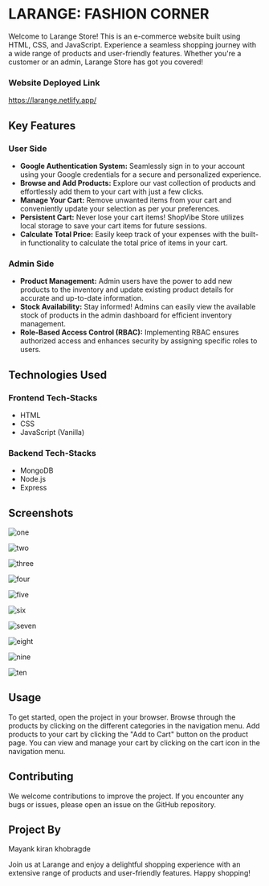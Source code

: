 

# LARANGE: FASHION CORNER

Welcome to Larange Store! This is an e-commerce website built using HTML, CSS, and JavaScript. Experience a seamless shopping journey with a wide range of products and user-friendly features. Whether you're a customer or an admin, Larange Store has got you covered!

### Website Deployed Link

https://larange.netlify.app/

## Key Features

### User Side

- **Google Authentication System:** Seamlessly sign in to your account using your Google credentials for a secure and personalized experience.
- **Browse and Add Products:** Explore our vast collection of products and effortlessly add them to your cart with just a few clicks.
- **Manage Your Cart:** Remove unwanted items from your cart and conveniently update your selection as per your preferences.
- **Persistent Cart:** Never lose your cart items! ShopVibe Store utilizes local storage to save your cart items for future sessions.
- **Calculate Total Price:** Easily keep track of your expenses with the built-in functionality to calculate the total price of items in your cart.

### Admin Side

- **Product Management:** Admin users have the power to add new products to the inventory and update existing product details for accurate and up-to-date information.
- **Stock Availability:** Stay informed! Admins can easily view the available stock of products in the admin dashboard for efficient inventory management.
- **Role-Based Access Control (RBAC):** Implementing RBAC ensures authorized access and enhances security by assigning specific roles to users.

## Technologies Used

### Frontend Tech-Stacks

- HTML
- CSS
- JavaScript (Vanilla)

### Backend Tech-Stacks

- MongoDB
- Node.js
- Express



## Screenshots
![one](https://github.com/mayki21/larange_e_comm/assets/119392202/86f42856-e90f-487f-b0f0-9896650b3dc5)

![two](https://github.com/mayki21/larange_e_comm/assets/119392202/ae3c68b3-9a0b-40f3-a7d5-b4e878c0de18)

![three](https://github.com/mayki21/larange_e_comm/assets/119392202/6764fb30-b2a5-4a1e-b049-d0b32494cd3e)

![four](https://github.com/mayki21/larange_e_comm/assets/119392202/678718a9-2a66-49c5-93c9-cb12fb331923)

![five](https://github.com/mayki21/larange_e_comm/assets/119392202/84a24db5-fa1c-42c5-9939-67da57f091ca)

![six](https://github.com/mayki21/larange_e_comm/assets/119392202/93f1a5ea-26ca-41ef-a49e-c5a801cc6de9)

![seven](https://github.com/mayki21/larange_e_comm/assets/119392202/9064762f-74dc-474b-9738-aff997dc504c)

![eight](https://github.com/mayki21/larange_e_comm/assets/119392202/1909fb04-3b33-418d-a9f9-f4b4f7bd5385)

![nine](https://github.com/mayki21/larange_e_comm/assets/119392202/e2c651e1-205a-4bde-9315-04d6ce084aed)

![ten](https://github.com/mayki21/larange_e_comm/assets/119392202/78a58719-f642-49df-b981-d62e31d8f469)









## Usage

To get started, open the project in your browser. Browse through the products by clicking on the different categories in the navigation menu. Add products to your cart by clicking the "Add to Cart" button on the product page. You can view and manage your cart by clicking on the cart icon in the navigation menu.

## Contributing

We welcome contributions to improve the project. If you encounter any bugs or issues, please open an issue on the GitHub repository.

## Project By
Mayank kiran khobragde

Join us at Larange and enjoy a delightful shopping experience with an extensive range of products and user-friendly features. Happy shopping!
